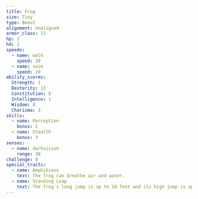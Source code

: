 ```yaml
---
title: Frog
size: Tiny
type: Beast
alignment: Unaligned
armor_class: 11
hp: 1
hd: 1
speeds:
  - name: walk
    speed: 20
  - name: swim
    speed: 20
ability_scores:
  Strength: 1
  Dexterity: 13
  Constitution: 8
  Intelligence: 1
  Wisdom: 8
  Charisma: 3
skills:
  - name: Perception
    bonus: 1
  - name: Stealth
    bonus: 3
senses:
  - name: darkvision
    range: 30
challenge: 0
special_traits:
  - name: Amphibious
    text: The frog can breathe air and water.
  - name: Standing Leap
    text: The frog's long jump is up to 10 feet and its high jump is up to 5 feet, with or without a running start.
---
```

